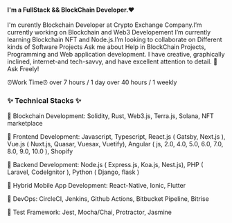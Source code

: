 <h4>I'm a FullStack && BlockChain Developer.❤</h4>

I'm curently Blockchain Developer at Crypto Exchange Company.I’m currently working on Blockchain and Web3 Developement
I’m currently learning Blockchain NFT and Node.js.I’m looking to collaborate on Different kinds of Software Projects
Ask me about Help in BlockChain Projects, Programming and Web application development.
I have creative, graphically inclined, internet-and tech-savvy, and have excellent attention to detail.
🌱 Ask Freely!

⏰Work Time⏰
over 7 hours / 1 day
over 40 hours / 1 weekly

<h3>✨ Technical Stacks ✨</h3>
<p>🥇 Blockchain Development: Solidity, Rust, Web3.js, Terra.js, Solana, NFT marketplace</p>
<p>🥇 Frontend Development: Javascript, Typescript, React.js ( Gatsby, Next.js ), Vue.js ( Nuxt.js, Quasar, Vuesax, Vuetify), Angular ( js, 2.0, 4.0, 5.0, 6.0, 7.0, 8.0, 9.0, 10.0 ), Shopify</p>
<p>🥇 Backend Development: Node.js ( Express.js, Koa.js, Nest.js), PHP ( Laravel, CodeIgnitor ), Python ( Django, flask )</p>
<p>🥇 Hybrid Mobile App Development: React-Native, Ionic, Flutter</p>
<p>🥈 DevOps: CircleCI, Jenkins, Github Actions, Bitbucket Pipeline, Bitrise</p>
<p>🥉 Test Framework: Jest, Mocha/Chai, Protractor, Jasmine</p>
